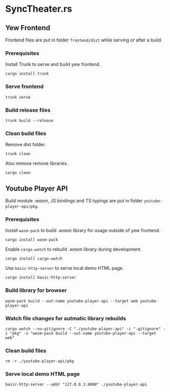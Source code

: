 # SyncTheater.rs


## Yew Frontend

Frontend files are put in folder `frontend/dist` while serving or after a build.

### Prerequisites

Install Trunk to serve and build yew frontend.
```SH
cargo install trunk
```

### Serve frontend

```SH
trunk serve
```

### Build release files

```SH
trunk build --release
```

### Clean build files

Remove dist folder.
```SH
trunk clean
```

Also remove remove libraries.
```SH
cargo clean
```

## Youtube Player API

Build module *.wasm*, JS bindings and TS typings are put in folder `youtube-player-api/pkg`.

### Prerequisites

Install `wasm-pack` to build *.wasm* library for usage outside of yew frontend.
```SH
cargo install wasm-pack
```

Enable `cargo-watch` to rebuild *.wasm* library during development.
```SH
cargo install cargo-watch
```

Use `basic-http-server` to serve local demo HTML page.
```SH
cargo install basic-http-server
```

### Build library for browser

```SH
wasm-pack build --out-name youtube-player-api --target web youtube-player-api
```

### Watch file changes for autmatic library rebuilds

```SH
cargo watch --no-gitignore -C "./youtube-player-api" -i ".gitignore" -i "pkg" -s "wasm-pack build --out-name youtube-player-api --target web"
```

### Clean build files
```SH
rm -r ./youtube-player-api/pkg
```

### Serve local demo HTML page

```SH
basic-http-server --addr "127.0.0.1:4000" ./youtube-player-api
```

